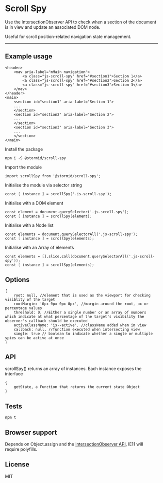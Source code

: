 # Scroll Spy

Use the IntersectionObserver API to check when a section of the document is in view and update an associated DOM node.

Useful for scroll position-related navigation state management.

---

## Example usage
```
<header>
    <nav aria-label="mMain navigation">
        <a class="js-scroll-spy" href="#section1">Section 1</a>
        <a class="js-scroll-spy" href="#section2">Section 2</a>
        <a class="js-scroll-spy" href="#section3">Section 3</a>
    </nav>
</header>
<main>
    <section id="section1" aria-label="Section 1">
    ...
    </section>
    <section id="section2" aria-label="Section 2">
    ...
    </section>
    <section id="section3" aria-label="Section 3">
    ...
    </section>
</main>
```

Install the package
```
npm i -S @stormid/scroll-spy
```

Import the module
```
import scrollSpy from '@stormid/scroll-spy';
```

Initialise the module via selector string
```
const [ instance ] = scrollSpy('.js-scroll-spy');
```

Initialise with a DOM element
```
const element = document.querySelector('.js-scroll-spy');
const [ instance ] = scrollSpy(element);
```

Initialise with a Node list
```
const elements = document.querySelectorAll('.js-scroll-spy');
const [ instance ] = scrollSpy(elements);
```

Initialise with an Array of elements
```
const elements = [].slice.call(document.querySelectorAll('.js-scroll-spy'));
const [ instance ] = scrollSpy(elements);
```

## Options
```
{
	root: null, //element that is used as the viewport for checking visiblity of the target
	rootMargin: '0px 0px 0px 0px', //margin around the root, px or percentage values
	threshold: 0, //Either a single number or an array of numbers which indicate at what percentage of the target's visibility the observer's callback should be executed
    activeClassName: 'is--active', //className added when in view
	callback: null, //function executed when intersecting view
	single: true // boolean to indicate whether a single or multiple spies can be active at once
}
```

## API

scrollSpy() returns an array of instances. Each instance exposes the interface
```
{
    getState, a Function that returns the current state Object
}
```

## Tests
```
npm t
```

## Browser support
Depends on Object.assign and the [IntersectionObserver API](https://caniuse.com/#feat=intersectionobserver), IE11 will require polyfills.

## License
MIT
